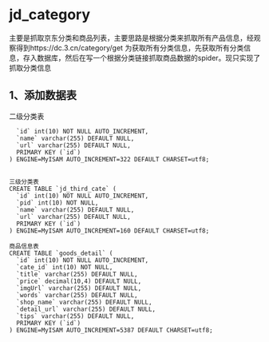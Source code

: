 # jd_category
主要是抓取京东分类和商品列表，主要思路是根据分类来抓取所有产品信息，经观察得到https://dc.3.cn/category/get 为获取所有分类信息，先获取所有分类信息，存入数据库，然后在写一个根据分类链接抓取商品数据的spider。现只实现了抓取分类信息
## 1、添加数据表
二级分类表
```CREATE TABLE jd_second_cate (
  `id` int(10) NOT NULL AUTO_INCREMENT,
  `name` varchar(255) DEFAULT NULL,
  `url` varchar(255) DEFAULT NULL,
  PRIMARY KEY (`id`)
) ENGINE=MyISAM AUTO_INCREMENT=322 DEFAULT CHARSET=utf8;


三级分类表
CREATE TABLE `jd_third_cate` (
  `id` int(10) NOT NULL AUTO_INCREMENT,
  `pid` int(10) NOT NULL,
  `name` varchar(255) DEFAULT NULL,
  `url` varchar(255) DEFAULT NULL,
  PRIMARY KEY (`id`)
) ENGINE=MyISAM AUTO_INCREMENT=160 DEFAULT CHARSET=utf8;

商品信息表
CREATE TABLE `goods_detail` (
  `id` int(10) NOT NULL AUTO_INCREMENT,
  `cate_id` int(10) NOT NULL,
  `title` varchar(255) DEFAULT NULL,
  `price` decimal(10,4) DEFAULT NULL,
  `imgUrl` varchar(255) DEFAULT NULL,
  `words` varchar(255) DEFAULT NULL,
  `shop_name` varchar(255) DEFAULT NULL,
  `detail_url` varchar(255) DEFAULT NULL,
  `tips` varchar(255) DEFAULT NULL,
  PRIMARY KEY (`id`)
) ENGINE=MyISAM AUTO_INCREMENT=5387 DEFAULT CHARSET=utf8;
```
